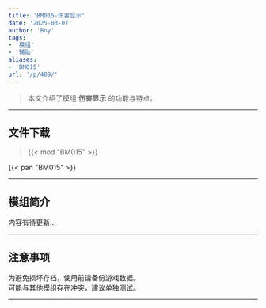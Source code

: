 ```yaml
---
title: 'BM015-伤害显示'
date: '2025-03-07'
author: 'Bny'
tags:
- '模组'
- '辅助'
aliases:
- 'BM015'
url: '/p/409/'
---
```


> 本文介绍了模组 **伤害显示** 的功能与特点。

---

## 文件下载  

> {{< mod "BM015" >}}  

{{< pan "BM015" >}}  

---

## 模组简介

>  
内容有待更新...  

---

## 注意事项

>  
为避免损坏存档，使用前请备份游戏数据。  
可能与其他模组存在冲突，建议单独测试。  

---

